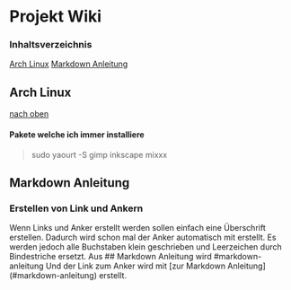 # Projekt Wiki
   
   
### Inhaltsverzeichnis

[Arch Linux](#arch-linux)
[Markdown Anleitung](#markdown-anleitung)



   
   
   
## Arch Linux
[nach oben](#inhaltsverzeichnis)
#### Pakete welche ich immer installiere
>sudo yaourt -S gimp inkscape mixxx
   
## Markdown Anleitung
### Erstellen von Link und Ankern
Wenn Links und Anker erstellt werden sollen einfach eine Überschrift erstellen. Dadurch wird schon mal der Anker automatisch mit erstellt. Es werden jedoch alle Buchstaben klein geschrieben und Leerzeichen durch Bindestriche ersetzt.
Aus
\## Markdown Anleitung
wird
\#markdown-anleitung
Und der Link zum Anker wird mit \[zur Markdown Anleitung](#markdown-anleitung) erstellt.
